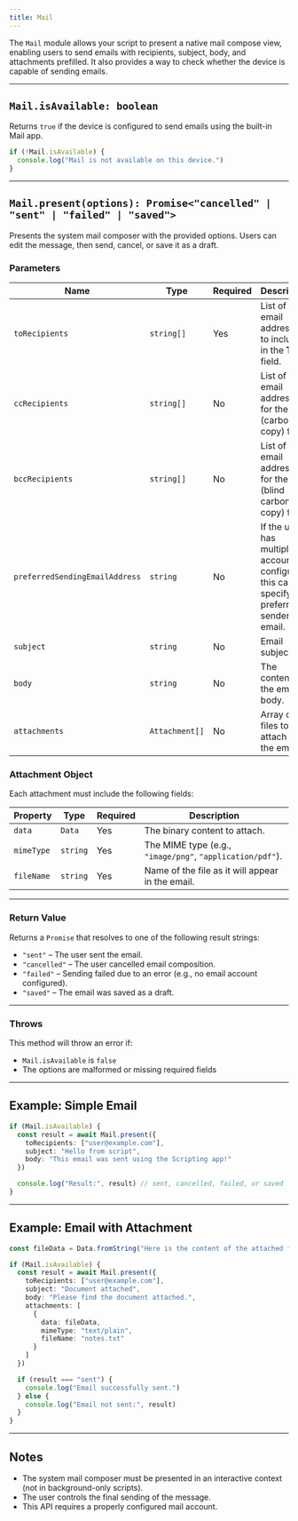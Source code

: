 ```yaml
---
title: Mail
---
```

The `Mail` module allows your script to present a native mail compose view, enabling users to send emails with recipients, subject, body, and attachments prefilled. It also provides a way to check whether the device is capable of sending emails.

---

## `Mail.isAvailable: boolean`

Returns `true` if the device is configured to send emails using the built-in Mail app.

```ts
if (!Mail.isAvailable) {
  console.log("Mail is not available on this device.")
}
```

---

## `Mail.present(options): Promise<"cancelled" | "sent" | "failed" | "saved">`

Presents the system mail composer with the provided options. Users can edit the message, then send, cancel, or save it as a draft.

### Parameters

| Name                           | Type           | Required | Description                                                                                  |
| ------------------------------ | -------------- | -------- | -------------------------------------------------------------------------------------------- |
| `toRecipients`                 | `string[]`     | Yes      | List of email addresses to include in the **To** field.                                      |
| `ccRecipients`                 | `string[]`     | No       | List of email addresses for the **CC** (carbon copy) field.                                  |
| `bccRecipients`                | `string[]`     | No       | List of email addresses for the **BCC** (blind carbon copy) field.                           |
| `preferredSendingEmailAddress` | `string`       | No       | If the user has multiple accounts configured, this can specify the preferred sender's email. |
| `subject`                      | `string`       | No       | Email subject line.                                                                          |
| `body`                         | `string`       | No       | The content of the email body.                                                               |
| `attachments`                  | `Attachment[]` | No       | Array of files to attach to the email.                                                       |

### Attachment Object

Each attachment must include the following fields:

| Property   | Type     | Required | Description                                               |
| ---------- | -------- | -------- | --------------------------------------------------------- |
| `data`     | `Data`   | Yes      | The binary content to attach.                             |
| `mimeType` | `string` | Yes      | The MIME type (e.g., `"image/png"`, `"application/pdf"`). |
| `fileName` | `string` | Yes      | Name of the file as it will appear in the email.          |

---

### Return Value

Returns a `Promise` that resolves to one of the following result strings:

* `"sent"` – The user sent the email.
* `"cancelled"` – The user cancelled email composition.
* `"failed"` – Sending failed due to an error (e.g., no email account configured).
* `"saved"` – The email was saved as a draft.

---

### Throws

This method will throw an error if:

* `Mail.isAvailable` is `false`
* The options are malformed or missing required fields

---

## Example: Simple Email

```ts
if (Mail.isAvailable) {
  const result = await Mail.present({
    toRecipients: ["user@example.com"],
    subject: "Hello from script",
    body: "This email was sent using the Scripting app!"
  })

  console.log("Result:", result) // sent, cancelled, failed, or saved
}
```

---

## Example: Email with Attachment

```ts
const fileData = Data.fromString("Here is the content of the attached file.")

if (Mail.isAvailable) {
  const result = await Mail.present({
    toRecipients: ["user@example.com"],
    subject: "Document attached",
    body: "Please find the document attached.",
    attachments: [
      {
        data: fileData,
        mimeType: "text/plain",
        fileName: "notes.txt"
      }
    ]
  })

  if (result === "sent") {
    console.log("Email successfully sent.")
  } else {
    console.log("Email not sent:", result)
  }
}
```

---

## Notes

* The system mail composer must be presented in an interactive context (not in background-only scripts).
* The user controls the final sending of the message.
* This API requires a properly configured mail account.

